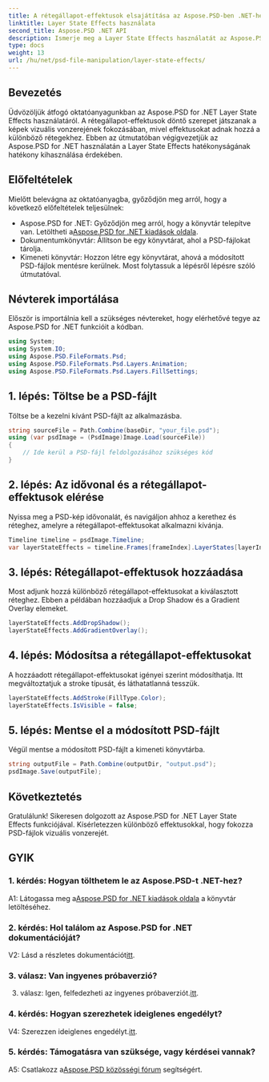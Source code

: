 ```yaml
---
title: A rétegállapot-effektusok elsajátítása az Aspose.PSD-ben .NET-hez
linktitle: Layer State Effects használata
second_title: Aspose.PSD .NET API
description: Ismerje meg a Layer State Effects használatát az Aspose.PSD for .NET-ben. Javítsa PSD-fájljait a Drop Shadow, a Gradient Overlay és még sok más segítségével. Egyszerű bemutató útmutató.
type: docs
weight: 13
url: /hu/net/psd-file-manipulation/layer-state-effects/
---
```

## Bevezetés
Üdvözöljük átfogó oktatóanyagunkban az Aspose.PSD for .NET Layer State Effects használatáról. A rétegállapot-effektusok döntő szerepet játszanak a képek vizuális vonzerejének fokozásában, mivel effektusokat adnak hozzá a különböző rétegekhez. Ebben az útmutatóban végigvezetjük az Aspose.PSD for .NET használatán a Layer State Effects hatékonyságának hatékony kihasználása érdekében.
## Előfeltételek
Mielőtt belevágna az oktatóanyagba, győződjön meg arról, hogy a következő előfeltételek teljesülnek:
-  Aspose.PSD for .NET: Győződjön meg arról, hogy a könyvtár telepítve van. Letöltheti a[Aspose.PSD for .NET kiadások oldala](https://releases.aspose.com/psd/net/).
- Dokumentumkönyvtár: Állítson be egy könyvtárat, ahol a PSD-fájlokat tárolja.
- Kimeneti könyvtár: Hozzon létre egy könyvtárat, ahová a módosított PSD-fájlok mentésre kerülnek.
Most folytassuk a lépésről lépésre szóló útmutatóval.
## Névterek importálása
Először is importálnia kell a szükséges névtereket, hogy elérhetővé tegye az Aspose.PSD for .NET funkcióit a kódban.
```csharp
using System;
using System.IO;
using Aspose.PSD.FileFormats.Psd;
using Aspose.PSD.FileFormats.Psd.Layers.Animation;
using Aspose.PSD.FileFormats.Psd.Layers.FillSettings;
```
## 1. lépés: Töltse be a PSD-fájlt
Töltse be a kezelni kívánt PSD-fájlt az alkalmazásba.
```csharp
string sourceFile = Path.Combine(baseDir, "your_file.psd");
using (var psdImage = (PsdImage)Image.Load(sourceFile))
{
    // Ide kerül a PSD-fájl feldolgozásához szükséges kód
}
```
## 2. lépés: Az idővonal és a rétegállapot-effektusok elérése
Nyissa meg a PSD-kép idővonalát, és navigáljon ahhoz a kerethez és réteghez, amelyre a rétegállapot-effektusokat alkalmazni kívánja.
```csharp
Timeline timeline = psdImage.Timeline;
var layerStateEffects = timeline.Frames[frameIndex].LayerStates[layerIndex].StateEffects;
```
## 3. lépés: Rétegállapot-effektusok hozzáadása
Most adjunk hozzá különböző rétegállapot-effektusokat a kiválasztott réteghez. Ebben a példában hozzáadjuk a Drop Shadow és a Gradient Overlay elemeket.
```csharp
layerStateEffects.AddDropShadow();
layerStateEffects.AddGradientOverlay();
```
## 4. lépés: Módosítsa a rétegállapot-effektusokat
A hozzáadott rétegállapot-effektusokat igényei szerint módosíthatja. Itt megváltoztatjuk a stroke típusát, és láthatatlanná tesszük.
```csharp
layerStateEffects.AddStroke(FillType.Color);
layerStateEffects.IsVisible = false;
```
## 5. lépés: Mentse el a módosított PSD-fájlt
Végül mentse a módosított PSD-fájlt a kimeneti könyvtárba.
```csharp
string outputFile = Path.Combine(outputDir, "output.psd");
psdImage.Save(outputFile);
```
## Következtetés

Gratulálunk! Sikeresen dolgozott az Aspose.PSD for .NET Layer State Effects funkciójával. Kísérletezzen különböző effektusokkal, hogy fokozza PSD-fájlok vizuális vonzerejét.

## GYIK

### 1. kérdés: Hogyan tölthetem le az Aspose.PSD-t .NET-hez?

 A1: Látogassa meg a[Aspose.PSD for .NET kiadások oldala](https://releases.aspose.com/psd/net/) a könyvtár letöltéséhez.

### 2. kérdés: Hol találom az Aspose.PSD for .NET dokumentációját?

 V2: Lásd a részletes dokumentációt[itt](https://reference.aspose.com/psd/net/).

### 3. válasz: Van ingyenes próbaverzió?

 3. válasz: Igen, felfedezheti az ingyenes próbaverziót.[itt](https://releases.aspose.com/).

### 4. kérdés: Hogyan szerezhetek ideiglenes engedélyt?

 V4: Szerezzen ideiglenes engedélyt.[itt](https://purchase.aspose.com/temporary-license/).

### 5. kérdés: Támogatásra van szüksége, vagy kérdései vannak?

 A5: Csatlakozz a[Aspose.PSD közösségi fórum](https://forum.aspose.com/c/psd/34) segítségért.